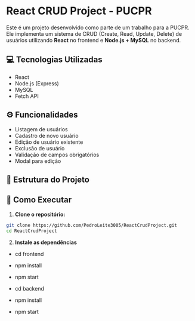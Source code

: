 # React CRUD Project - PUCPR

Este é um projeto desenvolvido como parte de um trabalho para a PUCPR. Ele implementa um sistema de CRUD (Create, Read, Update, Delete) de usuários utilizando **React** no frontend e **Node.js + MySQL** no backend.

## 💻 Tecnologias Utilizadas

- React
- Node.js (Express)
- MySQL
- Fetch API

## ⚙️ Funcionalidades

- Listagem de usuários
- Cadastro de novo usuário
- Edição de usuário existente
- Exclusão de usuário
- Validação de campos obrigatórios
- Modal para edição

## 📁 Estrutura do Projeto


## 🚀 Como Executar

1. **Clone o repositório:**

```bash
git clone https://github.com/PedroLeite3005/ReactCrudProject.git
cd ReactCrudProject
```
2. **Instale as dependências**

- cd frontend
- npm install
- npm start

- cd backend
- npm install
- npm start
